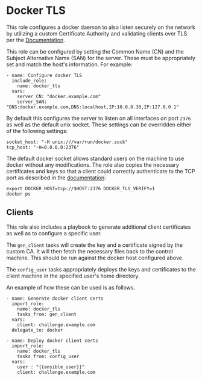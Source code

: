 # Docker TLS

This role configures a docker daemon to also listen securely on the network by
utilizing a custom Certificate Authority and validating clients over TLS per the
[Documentation](https://docs.docker.com/engine/security/https/).

This role can be configured by setting the Common Name (CN) and the Subject
Alternative Name (SAN) for the server. These must be appropriately set and match
the host's information. For example:

```
- name: Configure docker TLS
  include_role:
    name: docker_tls
  vars:
    server_CN: "docker.example.com"
    server_SAN: "DNS:docker.example.com,DNS:localhost,IP:10.0.0.30,IP:127.0.0.1"
```

By default this configures the server to listen on all interfaces on port `2376`
as well as the default unix socket. These settings can be overridden either of
the following settings:

```
socket_host: "-H unix:///var/run/docker.sock"
tcp_host: "-H=0.0.0.0:2376"
```

The default docker socket allows standard users on the machine to use docker
without any modifications. The role also copies the necessary certificates and
keys so that a client could correctly authenticate to the TCP port as described
in the [documentation][sec]:

[sec]:https://docs.docker.com/engine/security/https/#secure-by-default

```
export DOCKER_HOST=tcp://$HOST:2376 DOCKER_TLS_VERIFY=1
docker ps
```

## Clients

This role also includes a playbook to generate additional client certificates as
well as to configure a specific user.

The `gen_client` tasks will create the key and a certificate signed by the
custom CA. It will then fetch the necessary files back to the control machine.
This should be run against the docker host configured above.

The `config_user` tasks appropriately deploys the keys and certificates to the
client machine in the specified user's home directory.

An example of how these can be used is as follows.

```
- name: Generate docker client certs
  import_role:
    name: docker_tls
    tasks_from: gen_client
  vars:
    client: challenge.example.com
  delegate_to: docker

- name: Deploy docker client certs
  import_role:
    name: docker_tls
    tasks_from: config_user
  vars:
    user : "{{ansible_user}}"
    client: challenge.example.com
```
